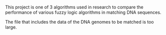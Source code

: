 This project is one of 3 algorithms used in research to compare the performance of various fuzzy logic algorithms in matching DNA sequences.

The file that includes the data of the DNA genomes to be matched is too large.
